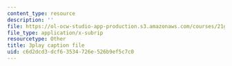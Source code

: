 ```yaml
---
content_type: resource
description: ''
file: https://ol-ocw-studio-app-production.s3.amazonaws.com/courses/21g-107-chinese-i-streamlined-fall-2014/c6d2dcd3dcf63534726e526b9ef5c7c0_9RZa3zBruVA.srt
file_type: application/x-subrip
resourcetype: Other
title: 3play caption file
uid: c6d2dcd3-dcf6-3534-726e-526b9ef5c7c0
---
```

